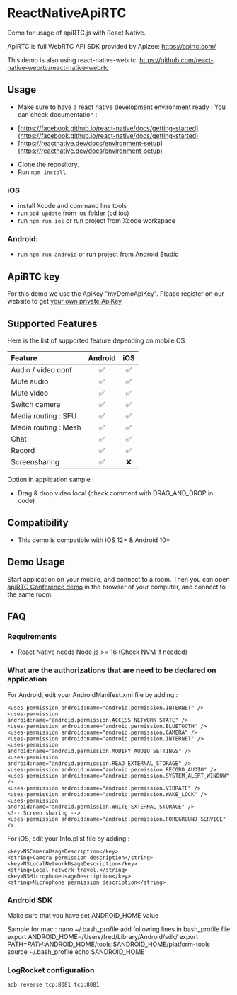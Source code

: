 
# ReactNativeApiRTC

Demo for usage of apiRTC.js with React Native.

ApiRTC is full WebRTC API SDK provided by Apizee: https://apirtc.com/

This demo is also using react-native-webrtc: https://github.com/react-native-webrtc/react-native-webrtc

## Usage
- Make sure to have a react native development environment ready :
You can check documentation :
* [https://facebook.github.io/react-native/docs/getting-started](https://facebook.github.io/react-native/docs/getting-started)
* [https://reactnative.dev/docs/environment-setup](https://reactnative.dev/docs/environment-setup)
- Clone the repository.
- Run `npm install`.  

### iOS
- install Xcode and command line tools
- run `pod update` from ios folder (cd ios)
- run `npm run ios` or run project from Xcode workspace

### Android:
- run `npm run android` or run project from Android Studio
	
## ApiRTC key
For this demo we use the ApiKey "myDemoApiKey". Please register on our website to get [your own private ApiKey](https://cloud.apizee.com/register)

## Supported Features
Here is the list of supported feature depending on mobile OS

| Feature | Android | iOS |
| :---         |     :---:      |     :---:      |
| Audio / video conf   | :white_check_mark: | :white_check_mark: |
| Mute audio   | :white_check_mark: | :white_check_mark: |
| Mute video   | :white_check_mark: | :white_check_mark: |
| Switch camera   | :white_check_mark: | :white_check_mark: |
| Media routing : SFU   | :white_check_mark: | :white_check_mark: |
| Media routing : Mesh  | :white_check_mark: | :white_check_mark: |
| Chat     | :white_check_mark: | :white_check_mark: |
| Record     | :white_check_mark: | :white_check_mark: |
| Screensharing   | :white_check_mark: | :x: |

Option in application sample :
- Drag & drop video local (check comment with DRAG_AND_DROP in code)

## Compatibility
- This demo is compatible with iOS 12+ & Android 10+

## Demo Usage

Start application on your mobile, and connect to a room.
Then you can open [apiRTC Conference demo](https://apirtc.github.io/ApiRTC-examples/conferencing/index.html) in the browser of your computer, and connect to the same room.

## FAQ

### Requirements
* React Native needs Node.js >= 16 (Check [NVM](https://github.com/nvm-sh/nvm) if needed)

### What are the authorizations that are need to be declared on application

For Android, edit your AndroidManifest.xml file by adding :
```
<uses-permission android:name="android.permission.INTERNET" />
<uses-permission android:name="android.permission.ACCESS_NETWORK_STATE" />
<uses-permission android:name="android.permission.BLUETOOTH" />
<uses-permission android:name="android.permission.CAMERA" />
<uses-permission android:name="android.permission.INTERNET" />
<uses-permission android:name="android.permission.MODIFY_AUDIO_SETTINGS" />
<uses-permission android:name="android.permission.READ_EXTERNAL_STORAGE" />
<uses-permission android:name="android.permission.RECORD_AUDIO" />
<uses-permission android:name="android.permission.SYSTEM_ALERT_WINDOW" />
<uses-permission android:name="android.permission.VIBRATE" />
<uses-permission android:name="android.permission.WAKE_LOCK" />
<uses-permission android:name="android.permission.WRITE_EXTERNAL_STORAGE" />
<!-- Screen sharing -->
<uses-permission android:name="android.permission.FOREGROUND_SERVICE" />
```

For iOS, edit your Info.plist file by adding :
```
<key>NSCameraUsageDescription</key>
<string>Camera permission description</string>
<key>NSLocalNetworkUsageDescription</key>
<string>Local network travel.</string>
<key>NSMicrophoneUsageDescription</key>
<string>Microphone permission description</string>
```

### Android SDK

Make sure that you have set ANDROID_HOME value

Sample for mac :
nano ~/.bash_profile
add following lines in bash_profile file
    export ANDROID_HOME=/Users/fred/Library/Android/sdk/
    export PATH=$PATH:$ANDROID_HOME/tools:$ANDROID_HOME/platform-tools
source ~/.bash_profile
echo $ANDROID_HOME

### LogRocket configuration

``` adb reverse tcp:8081 tcp:8081 ```


